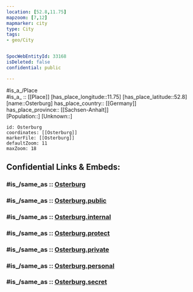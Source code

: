 ```yaml
---
location: [52.8,11.75] 
mapzoom: [7,12] 
mapmarker: city 
type: City
tags:
- geo/City


SpocWebEntityId: 33168
isDeleted: false
confidential: public

---
```

#is_a_/Place  
#is_a_ :: [[Place]] 
[has_place_longitude::11.75] 
[has_place_latitude::52.8] 
[name::Osterburg] 
has_place_country:: [[Germany]]  
has_place_province:: [[Sachsen-Anhalt]]  
[Population::] 
[Unknown::] 


```leaflet
id: Osterburg
coordinates: [[Osterburg]] 
markerFile: [[Osterburg]] 
defaultZoom: 11 
maxZoom: 18
```


## Confidential Links & Embeds: 

### #is_/same_as :: [Osterburg](/_Standards/Earth/Continent/Europe/Europe~Central/Germany/Germany~East/Sachsen-Anhalt/counties~SA/Stendal/cities~Stendal/Osterburg~Altmark/City/Osterburg.md) 

### #is_/same_as :: [Osterburg.public](/_public/Earth/Continent/Europe/Europe~Central/Germany/Germany~East/Sachsen-Anhalt/counties~SA/Stendal/cities~Stendal/Osterburg~Altmark/City/Osterburg.public.md) 

### #is_/same_as :: [Osterburg.internal](/_internal/Earth/Continent/Europe/Europe~Central/Germany/Germany~East/Sachsen-Anhalt/counties~SA/Stendal/cities~Stendal/Osterburg~Altmark/City/Osterburg.internal.md) 

### #is_/same_as :: [Osterburg.protect](/_protect/Earth/Continent/Europe/Europe~Central/Germany/Germany~East/Sachsen-Anhalt/counties~SA/Stendal/cities~Stendal/Osterburg~Altmark/City/Osterburg.protect.md) 

### #is_/same_as :: [Osterburg.private](/_private/Earth/Continent/Europe/Europe~Central/Germany/Germany~East/Sachsen-Anhalt/counties~SA/Stendal/cities~Stendal/Osterburg~Altmark/City/Osterburg.private.md) 

### #is_/same_as :: [Osterburg.personal](/_personal/Earth/Continent/Europe/Europe~Central/Germany/Germany~East/Sachsen-Anhalt/counties~SA/Stendal/cities~Stendal/Osterburg~Altmark/City/Osterburg.personal.md) 

### #is_/same_as :: [Osterburg.secret](/_secret/Earth/Continent/Europe/Europe~Central/Germany/Germany~East/Sachsen-Anhalt/counties~SA/Stendal/cities~Stendal/Osterburg~Altmark/City/Osterburg.secret.md)

